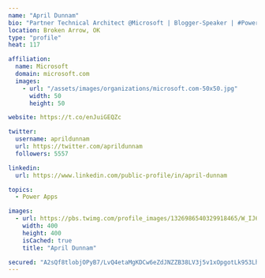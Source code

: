 ```yaml
---
name: "April Dunnam"
bio: "Partner Technical Architect @Microsoft | Blogger-Speaker | #PowerApps, #PowerAutomate, #Office365, #SharePoint | #WIT | #Karaoke Queen"
location: Broken Arrow, OK
type: "profile"
heat: 117

affiliation:
  name: Microsoft
  domain: microsoft.com
  images:
    - url: "/assets/images/organizations/microsoft.com-50x50.jpg"
      width: 50
      height: 50

website: https://t.co/enJuiGEQZc

twitter:
  username: aprildunnam
  url: https://twitter.com/aprildunnam
  followers: 5557

linkedin:
  url: https://www.linkedin.com/public-profile/in/april-dunnam

topics:
  - Power Apps

images:
  - url: https://pbs.twimg.com/profile_images/1326986540329918465/W_IJ6Ih2_400x400.jpg
    width: 400
    height: 400
    isCached: true
    title: "April Dunnam"

secured: "A2sQf8tlobjOPyB7/LvQ4etaMgKDCw6eZdJNZZB38LV3j5v1xOpgotLk953LhArAENZvXKULVCdrt/uswNfZBAeGqqeq7U+tQwASWZWTMklmxD7MQo1mVXql/DFdZuVL3zqaPimYGz0PJsQ6dlc/jxsZ5wvB1cGmjjf9XXnbYMc+rPjbq9G/Z+/5lpSrVClPy0FFEOr3mXTQkrFB5D8uN7wGIxYETC0vvtmAbr1EmanfEmn8lsR7jEXp2cq7R2FDjA6gKYmos5vHijO7T9FH7eLnzefUjR4ODo0GirFRKzM3+svd18gmdChdH8PYwSZvZGqQ+NTVEGlmm/uJlkT55Zh7jWg8lA/5xcLNMDVXo1ytD39Wf6jmI6Pjat9FWgPTD/RQMTXh1IbEI4TM1mP7Z7YD3vFFi0FD1hmu2/bSU9k=;//AOMOE37aHGzL81zQHYfA=="
---
```


